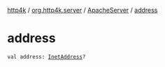 [http4k](../../index.md) / [org.http4k.server](../index.md) / [ApacheServer](index.md) / [address](./address.md)

# address

`val address: `[`InetAddress`](https://docs.oracle.com/javase/9/docs/api/java/net/InetAddress.html)`?`